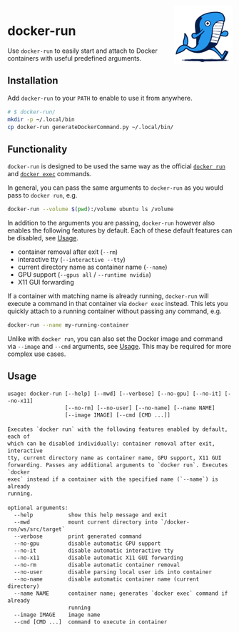 <img src="assets/logo.png" height=130 align="right">

# docker-run

Use `docker-run` to easily start and attach to Docker containers with useful predefined arguments.

## Installation

Add `docker-run` to your `PATH` to enable to use it from anywhere.

```bash
# $ docker-run/
mkdir -p ~/.local/bin
cp docker-run generateDockerCommand.py ~/.local/bin/
```

## Functionality

`docker-run` is designed to be used the same way as the official [`docker run`](https://docs.docker.com/engine/reference/commandline/run/) and [`docker exec`](https://docs.docker.com/engine/reference/commandline/exec/) commands.

In general, you can pass the same arguments to `docker-run` as you would pass to `docker run`, e.g.

```bash
docker-run --volume $(pwd):/volume ubuntu ls /volume
```

In addition to the arguments you are passing, `docker-run` however also enables the following features by default. Each of these default features can be disabled, see [Usage](#usage).
- container removal after exit (`--rm`)
- interactive tty (`--interactive --tty`)
- current directory name as container name (`--name`)
- GPU support (`--gpus all` / `--runtime nvidia`)
- X11 GUI forwarding

If a container with matching name is already running, `docker-run` will execute a command in that container via `docker exec` instead. This lets you quickly attach to a running container without passing any command, e.g.

```bash
docker-run --name my-running-container
```

Unlike with `docker run`, you can also set the Docker image and command via `--image` and `--cmd` arguments, see [Usage](#usage). This may be required for more complex use cases.

## Usage

```
usage: docker-run [--help] [--mwd] [--verbose] [--no-gpu] [--no-it] [--no-x11]
                  [--no-rm] [--no-user] [--no-name] [--name NAME]
                  [--image IMAGE] [--cmd [CMD ...]]

Executes `docker run` with the following features enabled by default, each of
which can be disabled individually: container removal after exit, interactive
tty, current directory name as container name, GPU support, X11 GUI
forwarding. Passes any additional arguments to `docker run`. Executes `docker
exec` instead if a container with the specified name (`--name`) is already
running.

optional arguments:
  --help           show this help message and exit
  --mwd            mount current directory into `/docker-ros/ws/src/target`
  --verbose        print generated command
  --no-gpu         disable automatic GPU support
  --no-it          disable automatic interactive tty
  --no-x11         disable automatic X11 GUI forwarding
  --no-rm          disable automatic container removal
  --no-user        disable parsing local user ids into container
  --no-name        disable automatic container name (current directory)
  --name NAME      container name; generates `docker exec` command if already
                   running
  --image IMAGE    image name
  --cmd [CMD ...]  command to execute in container
```
